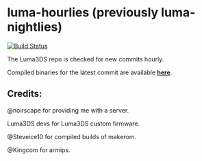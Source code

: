 # luma-hourlies (previously luma-nightlies)

[![Build Status](https://travis-ci.org/hax0kartik/luma-hourlies.svg?branch=master)](https://travis-ci.org/hax0kartik/luma-hourlies)

The Luma3DS repo is checked for new commits hourly.

Compiled binaries for the latest commit are available **[here](https://github.com/hax0kartik/luma-hourlies/releases/latest/download/boot.firm)**.

## Credits:

@noirscape for providing me with a server.

Luma3DS devs for Luma3DS custom firmware.

@Steveice10 for compiled builds of makerom.

@Kingcom for armips.
